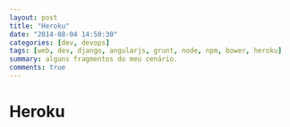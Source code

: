 ```yaml
---
layout: post 
title: "Heroku"
date: "2014-08-04 14:50:30"
categories: [dev, devops]
tags: [web, dev, django, angularjs, grunt, node, npm, bower, heroku]
summary: alguns fragmentos do meu cenário.
comments: true
---
```


Heroku
=====================



